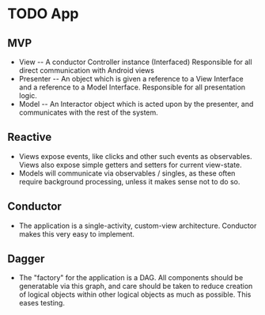 # TODO App

## MVP

* View -- A conductor Controller instance (Interfaced) Responsible for all
  direct communication with Android views
* Presenter -- An object which is given a reference to a View Interface and a
  reference to a Model Interface.  Responsible for all presentation logic.
* Model -- An Interactor object which is acted upon by the presenter, and
  communicates with the rest of the system.

## Reactive

* Views expose events, like clicks and other such events as observables.  Views
  also expose simple getters and setters for current view-state.
* Models will communicate via observables / singles, as these often require
  background processing, unless it makes sense not to do so.

## Conductor

* The application is a single-activity, custom-view architecture.  Conductor
  makes this very easy to implement.

## Dagger

* The "factory" for the application is a DAG.  All components should be
  generatable via this graph, and care should be taken to reduce creation of
logical objects within other logical objects as much as possible.  This eases
testing.
